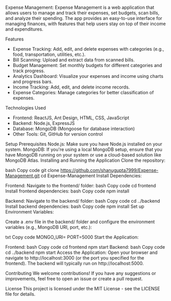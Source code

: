 Expense Management:
Expense Management is a web application that allows users to manage and track their expenses, set budgets, 
scan bills, and analyze their spending. The app provides an easy-to-use interface for managing finances, 
with features that help users stay on top of their income and expenditures.

Features
* Expense Tracking: Add, edit, and delete expenses with categories (e.g., food, transportation, utilities, etc.).
* Bill Scanning: Upload and extract data from scanned bills.
* Budget Management: Set monthly budgets for different categories and track progress.
* Analytics Dashboard: Visualize your expenses and income using charts and progress bars.
* Income Tracking: Add, edit, and delete income records.
* Expense Categories: Manage categories for better classification of expenses.

Technologies Used
* Frontend: ReactJS, Ant Design, HTML, CSS, JavaScript
* Backend: Node.js, ExpressJS
* Database: MongoDB (Mongoose for database interaction)
* Other Tools: Git, GitHub for version control

Setup
Prerequisites
Node.js: Make sure you have Node.js installed on your system.
MongoDB: If you're using a local MongoDB setup, ensure that you have MongoDB running on your system or use a cloud-based solution like MongoDB Atlas.
Installing and Running the Application
Clone the repository:

bash
Copy code
git clone https://github.com/shanugupta7999/Expense-Management.git
cd Expense-Management
Install Dependencies:

Frontend:
Navigate to the frontend/ folder:
bash
Copy code
cd frontend
Install frontend dependencies:
bash
Copy code
npm install

Backend:
Navigate to the backend/ folder:
bash
Copy code
cd ../backend
Install backend dependencies:
bash
Copy code
npm install
Set up Environment Variables:

Create a .env file in the backend/ folder and configure the environment variables (e.g., MongoDB URI, port, etc.):

txt
Copy code
MONGO_URI=<Your MongoDB URI>
PORT=5000
Start the Application:

Frontend:
bash
Copy code
cd frontend
npm start
Backend:
bash
Copy code
cd ../backend
npm start
Access the Application: Open your browser and navigate to http://localhost:3000 (or the port you specified for the frontend). The backend will typically run on http://localhost:5000.

Contributing
We welcome contributions! If you have any suggestions or improvements, feel free to open an issue or create a pull request.

License
This project is licensed under the MIT License - see the LICENSE file for details.
